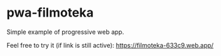 # pwa-filmoteka

Simple example of progressive web app.

Feel free to try it (if link is still active): 
https://filmoteka-633c9.web.app/
